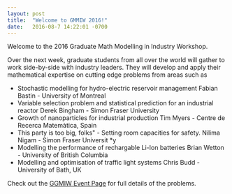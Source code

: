 ```yaml
---
layout: post
title:  "Welcome to GMMIW 2016!"
date:   2016-08-7 14:22:01 -0700
---
```

Welcome to the 2016 Graduate Math Modelling in Industry Workshop. 

Over the next week, graduate students from all over the world will gather to
work side-by-side with industry leaders. They will develop and apply their
mathematical expertise on cutting edge problems from areas such as

  * Stochastic modelling for hydro-electric reservoir management     Fabian Bastin - University of Montreal
  * Variable selection problem and statistical prediction for an industrial reactor  Derek Bingham - Simon Fraser University
  * Growth of nanoparticles for industrial production    Tim Myers - Centre de Recerca Matemàtica, Spain
  * This party is too big, folks" - Setting room capacities for safety.     Nilima Nigam - Simon Fraser Universit *y
  * Modelling the performance of rechargable Li-Ion batteries    Brian Wetton - University of British Columbia
  * Modelling and optimisation of traffic light systems  Chris Budd - University of Bath, UK 



Check out the [GGMIW Event Page](http://www.pims.math.ca/industrial-event/160807-gmmiw) for full details of the problems.
